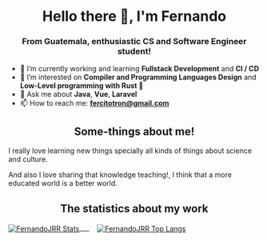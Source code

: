 <h1 align="center">Hello there 👋, I'm Fernando</h1>
<h3 align="center">From Guatemala, enthusiastic CS and Software Engineer student!</h3>

- 🔭 I’m currently working and learning **Fullstack Development** and **CI / CD**
- 🌱 I’m interested on **Compiler and Programming Languages Design** and **Low-Level programming with Rust 🦀**
- 💬 Ask me about **Java**, **Vue**, **Laravel**
- 📫 How to reach me: **fercitotron@gmail.com**

<div class="wrapper" markdown="1" align="center">

## Some-things about me!
</div>

I really love learning new things specially all kinds of things about science and culture.

And also I love sharing that knowledge teaching!, I think that a more educated world is a better world.

<div class="wrapper" markdown="1" align="center">

## The statistics about my work
</div>
<a href="https://github.com/anuraghazra/convoychat">
  <img align="center" src="https://github-readme-stats.vercel.app/api?username=FernandoJRR&show_icons=true&locale=en&layout=compact&theme=gruvbox" alt="FernandoJRR Stats"/>
 &nbsp;
 &nbsp;
</a>
&nbsp;
&nbsp;
<a href="https://github.com/anuraghazra/github-readme-stats">
  <img align="center" src="https://github-readme-stats.vercel.app/api/top-langs?username=FernandoJRR&show_icons=true&locale=en&layout=compact&theme=gruvbox" alt="FernandoJRR Top Langs"/>
</a>

<!--
**FernandoJRR/FernandoJRR** is a ✨ _special_ ✨ repository because its `README.md` (this file) appears on your GitHub profile.

Here are some ideas to get you started:


- 👯 I’m looking to collaborate on ...
- 🤔 I’m looking for help with ...
- 😄 Pronouns: ...
- ⚡ Fun fact: ...
-->
